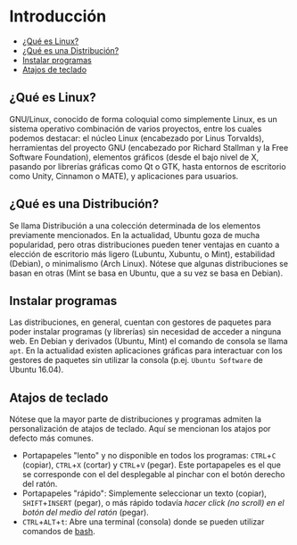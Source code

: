 # Introducción

- [¿Qué es Linux?](#qué-es-linux)
- [¿Qué es una Distribución?](#qué-es-una-distribución)
- [Instalar programas](#instalar-programas)
- [Atajos de teclado](#atajos-de-teclado)

## ¿Qué es Linux?
GNU/Linux, conocido de forma coloquial como simplemente Linux, es un sistema operativo combinación de varios proyectos, entre los cuales podemos destacar: el núcleo Linux (encabezado por Linus Torvalds), herramientas del proyecto GNU (encabezado por Richard Stallman y la Free Software Foundation), elementos gráficos (desde el bajo nivel de X, pasando por librerías gráficas como Qt o GTK, hasta entornos de escritorio como Unity, Cinnamon o MATE), y aplicaciones para usuarios.

## ¿Qué es una Distribución?
Se llama Distribución a una colección determinada de los elementos previamente mencionados. En la actualidad, Ubuntu goza de mucha popularidad, pero otras distribuciones pueden tener ventajas en cuanto a elección de escritorio más ligero (Lubuntu, Xubuntu, o Mint), estabilidad (Debian), o minimalismo (Arch Linux). Nótese que algunas distribuciones se basan en otras (Mint se basa en Ubuntu, que a su vez se basa en Debian).

## Instalar programas
Las distribuciones, en general, cuentan con gestores de paquetes para poder instalar programas (y librerías) sin necesidad de acceder a ninguna web. En Debian y derivados (Ubuntu, Mint) el comando de consola se llama `apt`. En la actualidad existen aplicaciones gráficas para interactuar con los gestores de paquetes sin utilizar la consola (p.ej. `Ubuntu Software` de Ubuntu 16.04).

## Atajos de teclado
Nótese que la mayor parte de distribuciones y programas admiten la personalización de atajos de teclado. Aquí se mencionan los atajos por defecto más comunes.

- Portapapeles "lento" y no disponible en todos los programas: `CTRL`+`C` (copiar), `CTRL`+`X` (cortar) y `CTRL`+`V` (pegar). Este portapapeles es el que se corresponde con el del desplegable al pinchar con el botón derecho del ratón.
- Portapapeles "rápido": Simplemente seleccionar un texto (copiar), `SHIFT`+`INSERT` (pegar), o más rápido todavía _hacer click (no scroll) en el botón del medio del ratón_ (pegar).
- `CTRL`+`ALT`+`t`: Abre una terminal (consola) donde se pueden utilizar comandos de [bash](bash.md).

